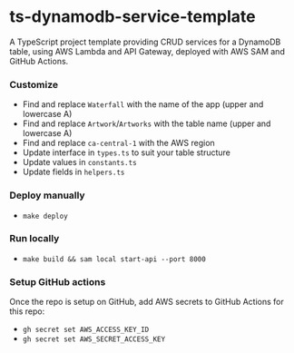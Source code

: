 # ts-dynamodb-service-template

A TypeScript project template providing CRUD services for a DynamoDB table, using AWS Lambda and API Gateway, deployed with AWS SAM and GitHub Actions.

### Customize

-   Find and replace `Waterfall` with the name of the app (upper and lowercase A)
-   Find and replace `Artwork`/`Artworks` with the table name (upper and lowercase A)
-   Find and replace `ca-central-1` with the AWS region
-   Update interface in `types.ts` to suit your table structure
-   Update values in `constants.ts`
-   Update fields in `helpers.ts`

### Deploy manually

-   `make deploy`

### Run locally

-   `make build && sam local start-api --port 8000`

### Setup GitHub actions

Once the repo is setup on GitHub, add AWS secrets to GitHub Actions for this repo:

-   `gh secret set AWS_ACCESS_KEY_ID`
-   `gh secret set AWS_SECRET_ACCESS_KEY`
